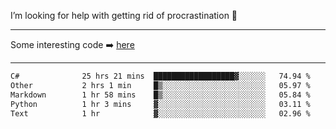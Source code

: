 I’m looking for help with getting rid of procrastination 🤔

-----

Some interesting code :arrow_right: [here](https://github.com/zhen8838/playground)

-----

<!--START_SECTION:waka-->

```txt
C#              25 hrs 21 mins  ██████████████████▓░░░░░░   74.94 %
Other           2 hrs 1 min     █▒░░░░░░░░░░░░░░░░░░░░░░░   05.97 %
Markdown        1 hr 58 mins    █▒░░░░░░░░░░░░░░░░░░░░░░░   05.84 %
Python          1 hr 3 mins     ▓░░░░░░░░░░░░░░░░░░░░░░░░   03.11 %
Text            1 hr            ▓░░░░░░░░░░░░░░░░░░░░░░░░   02.96 %
```

<!--END_SECTION:waka-->

<!--
**zhen8838/zhen8838** is a ✨ _special_ ✨ repository because its `README.md` (this file) appears on your GitHub profile.

Here are some ideas to get you started:

- 🔭 I’m currently working on ...
- 🌱 I’m currently learning ...
- 👯 I’m looking to collaborate on ...
 ...
- 💬 Ask me about ...
- 📫 How to reach me: ...
- 😄 Pronouns: ...
- ⚡ Fun fact: ...
-->
